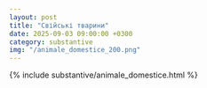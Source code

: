 ```yaml
---
layout: post
title: "Свійські тварини"
date: 2025-09-03 09:00:00 +0300
category: substantive
img: "/animale_domestice_200.png"
---
```


{% include substantive/animale_domestice.html %}

